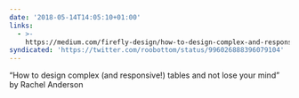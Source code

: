 ```yaml
---
date: '2018-05-14T14:05:10+01:00'
links:
  - >-
    https://medium.com/firefly-design/how-to-design-complex-and-responsive-tables-and-not-lose-your-mind-15d8e1cc67a
syndicated: 'https://twitter.com/roobottom/status/996026888396079104'
---
```

“How to design complex (and responsive!) tables and not lose your mind” by Rachel Anderson 
